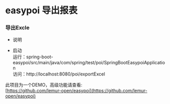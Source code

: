 # easypoi 导出报表 #
### 导出Excle ###

- 说明<br/>


- 启动<br/>
运行：spring-boot-easypoi/src/main/java/com/spring/test/poi/SpringBootEasypoiApplication <br/>
访问：http://localhost:8080/poi/exportExcel<br/>

此项目为一个DEMO，高级功能请查看:<br/>
[https://github.com/lemur-open/easypoi](https://github.com/lemur-open/easypoi)
